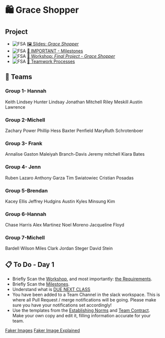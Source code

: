 
# 🛍️ Grace Shopper
## Project
- ![FSA](/logo.png) [🖼️ Slides: *Grace Shopper*](Grace-Shopper.pdf)
- ![FSA](/logo.png) [🚗 IMPORTANT - Milestones](Milestones.md)
- ![FSA](/logo.png) [🔬 Workshop: _Final Project - Grace Shopper_](https://learn.fullstackacademy.com/workshop/5ece807ae423f6000461d41e/landing)
- ![FSA](/logo.png) [🤝 Teamwork Processes](teamwork-processes)

## 🤝 Teams
### Group 1- Hannah         
Keith Lindsey
Hunter Lindsay
Jonathan Mitchell
Riley Meskill
Austin Lawrence

### Group 2-Michell
Zachary Power
Phillip Hess
Baxter Penfield
MaryRuth Schrotenboer

### Group 3- Frank
Annalise Gaston
Maleiyah Branch-Davis
Jeremy mitchell
Kiara Bates	       

### Group 4- Jenn 
Ruben Lazaro
Anthony Garza
Tim Swiatowiec
Cristian Posadas

### Group 5-Brendan    
Kacey Ellis
Jeffrey Hudgins
Austin Kyles
Minsung Kim

### Group 6-Hannah
Chase Harris
Alex Martinez
Noel Moreno
Jacqueline Floyd

### Group 7-Michell
Bardell Wilson
Miles Clark
Jordan Steger
David Stein

## 📋 To Do - Day 1
  - Briefly Scan the [Workshop](https://learn.fullstackacademy.com/workshop/5ece807ae423f6000461d41e/landing), and most importantly: [the Requirements](https://learn.fullstackacademy.com/workshop/5ece807ae423f6000461d41e/content/5ece826fe423f6000461d4d1/text).
  - Briefly Scan the [Milestones](milestones.md).
  - Understand what is [DUE NEXT CLASS](milestones.md#review-1-start-of-day-2----table-definitions-%EF%B8%8F-products-vertical-slice)
  - You have been added to a Team Channel in the slack workspace.  This is where all Pull Request / merge notifications will be going.  Please make sure you have your notifications set accordingly!
  - Use the templates from the [Establishing Norms](https://docs.google.com/document/d/1YOpRdI4d_jPBCnt2pO1rYibInkpFhBrITixKGxtBIk0/edit?usp=sharing) and [Team Contract](https://docs.google.com/document/d/1qBZeAX6gzYPyxdIVHNoP2HTF1ZUUf3seU0cIiBJTT1c/edit?usp=sharing). Make your own copy and edit it, filling information accurate for your team.


[Faker Images](https://fakerjs.dev/api/image.html#abstract)
[Faker Image Explained](https://www.youtube.com/watch?v=o67xQ9-usRU)
